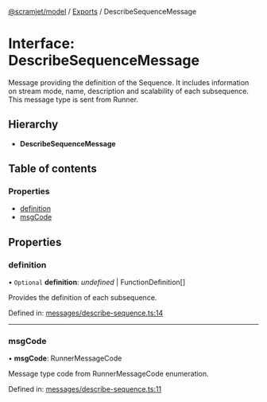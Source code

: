 [@scramjet/model](../README.md) / [Exports](../modules.md) / DescribeSequenceMessage

# Interface: DescribeSequenceMessage

Message providing the definition of the Sequence.
It includes information on stream mode, name, description and scalability of each subsequence.
This message type is sent from Runner.

## Hierarchy

* **DescribeSequenceMessage**

## Table of contents

### Properties

- [definition](describesequencemessage.md#definition)
- [msgCode](describesequencemessage.md#msgcode)

## Properties

### definition

• `Optional` **definition**: *undefined* \| FunctionDefinition[]

Provides the definition of each subsequence.

Defined in: [messages/describe-sequence.ts:14](https://github.com/scramjet-cloud-platform/scramjet-csi-dev/blob/e4cc8a9/src/model/messages/describe-sequence.ts#L14)

___

### msgCode

• **msgCode**: RunnerMessageCode

Message type code from RunnerMessageCode enumeration.

Defined in: [messages/describe-sequence.ts:11](https://github.com/scramjet-cloud-platform/scramjet-csi-dev/blob/e4cc8a9/src/model/messages/describe-sequence.ts#L11)
